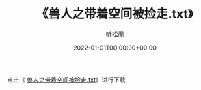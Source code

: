 ﻿---
title:  《兽人之带着空间被捡走.txt》
date:   2022-01-01T00:00:00+00:00
author: 听松阁
layout: post
permalink: /兽人之带着空间被捡走/
categories: 小说
tags: [小说]
---

点击《 [兽人之带着空间被捡走.txt](http://img.660000.xyz/bookstukust/book/bntxt/10/兽人之带着空间被捡走.txt)》进行下载